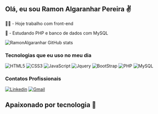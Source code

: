 ## Olá, eu sou <b>Ramon Algaranhar Pereira</b> ✌️

👨‍💻 - Hoje trabalho com front-end

📝 - Estudando PHP e banco de dados com MySQL

![RamonAlgaranhar GitHub stats](https://github-readme-stats.vercel.app/api?username=RamonAlgaranhar&show_icons=true&theme=radical)

### Tecnologias que eu uso no meu dia

<div style="display:inline_block">
    <img align-items="center" alt="HTML5" src="https://img.shields.io/badge/HTML5-E34F26?style=for-the-badge&logo=html5&logoColor=white"/>
    <img align-items="center" alt="CSS3" src="https://img.shields.io/badge/CSS3-1572B6?style=for-the-badge&logo=css3&logoColor=white"/>
    <img align-items="center" alt="JavaScript" src="https://img.shields.io/badge/JavaScript-F7DF1E?style=for-the-badge&logo=javascript&logoColor=black"/>
    <img align-items="center" alt="Jquery" src="https://img.shields.io/badge/jQuery-0769AD?style=for-the-badge&logo=jquery&logoColor=white"/>
    <img align-items="center" alt="BootStrap" src="https://img.shields.io/badge/Bootstrap-563D7C?style=for-the-badge&logo=bootstrap&logoColor=white"/>
    <img align-items="center" alt="PHP" src="https://img.shields.io/badge/PHP-777BB4?style=for-the-badge&logo=php&logoColor=white"/>
    <img align-items="center" alt="MySQL" src="https://img.shields.io/badge/MySQL-00000F?style=for-the-badge&logo=mysql&logoColor=white"/>
</div>

### Contatos Profissionais 

[![Linkedin](https://img.shields.io/badge/LinkedIn-0077B5?style=for-the-badge&logo=linkedin&logoColor=white)](www.linkedin.com/in/ramon-algaranhar-pereira-518b33234)
[![Gmail](https://img.shields.io/badge/Gmail-D14836?style=for-the-badge&logo=gmail&logoColor=white)](mailto:algaranharralg20@gmail.com)

## Apaixonado por tecnologia 💖
